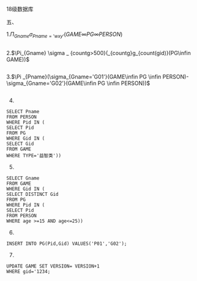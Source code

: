 18级数据库

五、

1.$\Pi_{Gname}\sigma_{Pname='wxy'}(GAME \infty PG \infty PERSON)$

```mysql

```

2.$\Pi_{Gname} \sigma _ {countg>500}(_{countg}g_{count(gid)}(PG\infin GAME))$

```mysql

```

3.$\Pi _{Pname}(\sigma_{Gname='G01'}(GAME\infin PG \infin PERSON)-\sigma_{Gname='G02'}(GAME\infin PG \infin PERSON))$

```mysql

```

4.

```mysql
SELECT Pname
FROM PERSON
WHERE Pid IN (
SELECT Pid
FROM PG
WHERE Gid IN (
SELECT Gid
FROM GAME
WHERE TYPE='益智类'))
```

5.

```mysql
SELECT Gname
FROM GAME
WHERE Gid IN (
SELECT DISTINCT Gid
FROM PG
WHERE Pid IN (
SELECT Pid
FROM PERSON
WHERE age >=15 AND age<=25))
```

6.

```mysql
INSERT INTO PG(Pid,Gid) VALUES('P01','G02');
```

7.

```mysql
UPDATE GAME SET VERSION= VERSION+1
WHERE gid='1234;
```

